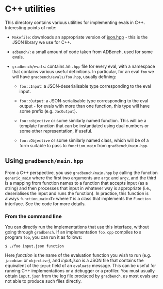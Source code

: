 # C++ utilities

This directory contains various utilities for implementing evals in C++.
Interesting points of note:

- `Makefile`: downloads an appropriate version of
  [json.hpp](https://github.com/nlohmann/json) - this is the JSON library we use
  for C++.

- `adbench/`: a small amount of code taken from ADBench, used for some evals.

- `gradbench/evals`: contains an `.hpp` file for every eval, with a namespace
  that contains various useful definitions. In particular, for an eval `foo` we
  will have `gradbench/evals/foo.hpp`, usually defining:

  - `foo::Input`: a JSON-deserialisable type corresponding to the eval input.

  - `foo::Output`: a JSON-serialisable type corresponding to the eval output -
    for evals with more than one function, this type will have some prefix (e.g.
    `JacOutput`).

  - `foo::objective` or some similarly named function. This will be a template
    function that can be instantiated using dual numbers or some other
    representation, if useful.

  - `foo::Objective` or some similarly named class, which will be of a form
    suitable to pass to `function_main` from `gradbench/main.hpp`.

## Using `gradbench/main.hpp`

From a C++ perspective, you use `gradbench/main.hpp` by calling the function
`generic_main` where the first two arguments are `argc` and `argv`, and the
third is a mapping from function names to a function that accepts input (as a
string) and then processes that input in whatever way is appropriate (i.e.,
deserialises the input and runs the function). In practice, this function is
always `function_main<T>` where `T` is a class that implements the `Function`
interface. See the code for more details.

### From the command line

You can directly run the implementations that use this interface, without going
through `gradbench`. If an implementation `foo.cpp` compiles to a program `foo`,
you can run it as follows:

```
$ ./foo input.json function
```

Here _function_ is the name of the evaluation function you wish to run (e.g.
`jacobian` or `objective`), and _input.json_ is a JSON file that contains the
equivalent of the `input` field of an `evaluate` message. This can be useful for
running C++ implementations or a debugger or a profiler. You must usually obtain
`input.json` from the log file produced by `gradbench`, as most evals are not
able to produce such files directly.
